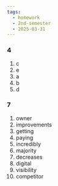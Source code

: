 ```yaml
---
tags:
  - homework
  - 2nd-semester
  - 2025-03-31
---
```


### 4

1. c
2. e
3. a
4. b
5. d

### 7

1. owner
2. improvements
3. getting
4. paying
5. incredibly
6. majority
7. decreases
8. digital
9. visibility
10. competitor

